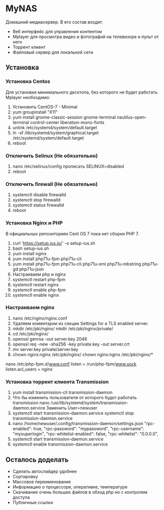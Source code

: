 # MyNAS

Домашний медиасервер. В его состав входят:
* Веб интерфейс для управления контентом
* Mplayer для просмотра видео и фотографий на телевизоре и пульт от него
* Торрент клиент
* Файловый сервер для локальной сети

## Установка
### Установка Centos
Для установки минимального десктопа, без которого не будет работать Mplayer необходимо:
1. Установить CentOS-7 - Minimal
2. yum groupinstall "X11"
3. yum install gnome-classic-session gnome-terminal nautilus-open-terminal control-center liberation-mono-fonts
4. unlink /etc/systemd/system/default.target
5. ln -sf /lib/systemd/system/graphical.target /etc/systemd/system/default.target
6. reboot

### Отключить Selinux (Не обязательно)
1. nano /etc/selinux/config
   прописать SELINUX=disabled
2. reboot

### Отключить firewall (Не обязательно)
1. systemctl disable firewalld
2. systemctl stop firewalld
3. systemctl status firewalld
4. reboot

### Установка Nginx и PHP
В официальных репозиториях Cent OS 7 пока нет сборки PHP 7.
1. curl 'https://setup.ius.io/' -o setup-ius.sh
2. bash setup-ius.sh
3. yum install nginx
4. yum install php71u-fpm php71u-cli
5. yum install php71u-fpm php71u-cli php71u-xml php71u-mbstring php71u-gd php71u-json
6. Настраиваем php и nginx
7. systemctl restart php-fpm
8. systemctl restart nginx
9. systemctl enable php-fpm
10. systemctl enable nginx

### Настраиваем nginx
1. nano /etc/nginx/nginx.conf
2. Удаляем коментарии из секции Settings for a TLS enabled server.
3. mkdir /etc/pki/nginx/
   mkdir /etc/pki/nginx/private/
4. cd /etc/pki/nginx/
5. openssl genrsa -out server.key 2048
6. openssl req -new -sha256 -key private.key -out server.crt
7. mv server.key private/server.key
8. chown nginx:nginx /etc/pki/nginx/
   chown nginx:nginx /etc/pki/nginx/*
   
nano /etc/php-fpm.d/www.conf
listen = /run/php-fpm/www.sock
listen.acl_users = nginx


### Установка торрент клиента Transmission
1. yum install transmission-cli transmission-daemon
2. Что бы изменить пользователя от которого будет работать transmission
    nano /usr/lib/systemd/system/transmission-daemon.service
    Заменить User=newuser
3. systemctl start transmission-daemon.service
   systemctl stop transmission-daemon.service
4. nano /home/newuser/.config/transmission-daemon/settings.json
    "rpc-enabled": true,
    "rpc-password": "mypassword",
    "rpc-username": "mysuperlogin",
    "rpc-whitelist-enabled": false,
    "rpc-whitelist": "0.0.0.0",
5. systemctl start transmission-daemon.service
6. systemctl enable transmission-daemon.service

## Осталось доделать
* Сделать автослайдер удобнее
* Сортировку
* Массовое переименование
* Информацию о процессоре, оперативке, температуре
* Скачивание очень больших файлов в обход php но с контролем доступа
* Публичные ссылки
